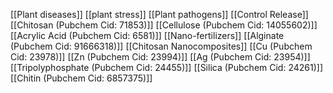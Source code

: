 [[Plant diseases]]
[[plant stress]]
[[Plant pathogens]]
[[Control Release]]
[[Chitosan (Pubchem Cid: 71853)]]
[[Cellulose (Pubchem Cid: 14055602)]]
[[Acrylic Acid (Pubchem Cid: 6581)]]
[[Nano-fertilizers]]
[[Alginate (Pubchem Cid: 91666318)]]
[[Chitosan Nanocomposites]]
[[Cu (Pubchem Cid: 23978)]]
[[Zn (Pubchem Cid: 23994)]]
[[Ag (Pubchem Cid: 23954)]]
[[Tripolyphosphate (Pubchem Cid: 24455)]]
[[Silica (Pubchem Cid: 24261)]]
[[Chitin (Pubchem Cid: 6857375)]]
